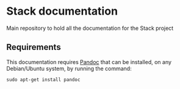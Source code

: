 # Stack documentation

Main repository to hold all the documentation for the Stack project

## Requirements

This documentation requires [Pandoc](http://pandoc.org/) that can be installed,
on any Debian/Ubuntu system, by running the command:

```
sudo apt-get install pandoc
```
